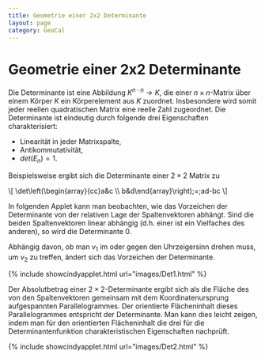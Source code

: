```yaml
---
title: Geometrie einer 2x2 Determinante
layout: page
category: GeoCal
---
```


# Geometrie einer 2x2 Determinante

Die Determinante ist eine Abbildung $K^{n\cdot n}\to K$, die einer $n\times n$-Matrix über einem Körper $K$ ein
Körperelement aus $K$ zuordnet. Insbesondere wird somit jeder reellen quadratischen Matrix eine reelle Zahl zugeordnet.
Die Determinante ist eindeutig durch folgende drei Eigenschaften charakterisiert:

   * Linearität in jeder Matrixspalte,
   * Antikommutativität,
   * $det(E_n)=1$.

Beispielsweise ergibt sich die Determinante einer $2\times 2$ Matrix zu

\\[
\det\left(\begin{array}{cc}a&c \\\\ b&d\end{array}\right)\;=\;ad-bc
\\]

In folgenden Applet kann man beobachten, wie das Vorzeichen der Determinante von der relativen Lage der Spaltenvektoren abhängt.
Sind die beiden Spaltenvektoren linear abhängig (d.h. einer ist ein Vielfaches des anderen), so wird die Determinante $0$.

Abhängig davon, ob man $v_1$ im oder gegen den Uhrzeigersinn drehen muss, um $v_2$ zu treffen, ändert sich das Vorzeichen der Determinante.


{% include showcindyapplet.html url="images/Det1.html" %}




Der Absolutbetrag einer $2\times 2$-Determinante ergibt sich als die Fläche des von den Spaltenvektoren gemeinsam
mit dem Koordinatenursprung aufgespannten Parallelogrammes. Der orientierte Flächeninhalt dieses Parallelogrammes
entspricht der Determinante. Man kann dies leicht zeigen, indem man für den orientierten Flächeninhalt die drei für die
Determinantenfunktion charakteristischen Eigenschaften nachprüft.

{% include showcindyapplet.html url="images/Det2.html" %}

